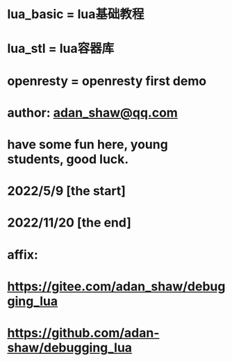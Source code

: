 # lua_basic  =  lua基础教程
# lua_stl    =  lua容器库
# openresty  =  openresty first demo

# author: adan_shaw@qq.com

# have some fun here, young students, good luck.

# 2022/5/9 [the start]
# 2022/11/20 [the end]

# affix:
#   https://gitee.com/adan_shaw/debugging_lua
#   https://github.com/adan-shaw/debugging_lua
